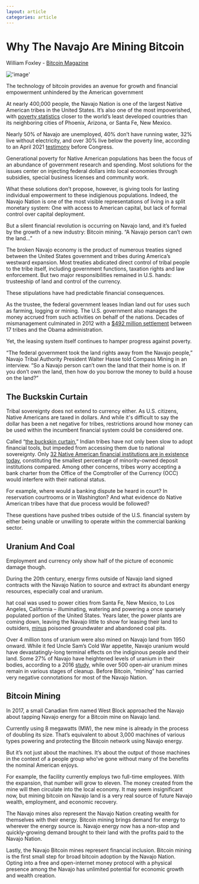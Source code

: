 ```yaml
---
layout: article
categories: article
---
```


# Why The Navajo Are Mining Bitcoin
William Foxley - [Bitcoin Magazine](https://www.nasdaq.com/publishers/bitcoin-magazine)

!['image'](../../../../assets/images/posts/img11.jpeg)


The technology of bitcoin provides an avenue for growth and financial empowerment unhindered by the American government

At nearly 400,000 people, the Navajo Nation is one of the largest Native American tribes in the United States. It’s also one of the most impoverished, with [poverty statistics](https://www.welfareinfo.org/poverty-rate/) closer to the world’s least developed countries than its neighboring cities of Phoenix, Arizona, or Santa Fe, New Mexico.

Nearly 50% of Navajo are unemployed, 40% don’t have running water, 32% live without electricity, and over 30% live below the poverty line, according to an April 2021 [testimony](https://docs.house.gov/meetings/II/II24/20210421/112468/HHRG-117-II24-Wstate-HaaseW-20210421-SD022.pdf) before Congress.

Generational poverty for Native American populations has been the focus of an abundance of government research and spending. Most solutions for the issues center on injecting federal dollars into local economies through subsidies, special business licenses and community work.

What these solutions don’t propose, however, is giving tools for lasting individual empowerment to these indigienous populations. Indeed, the Navajo Nation is one of the most visible representations of living in a split monetary system: One with access to American capital, but lack of formal control over capital deployment.

But a silent financial revolution is occurring on Navajo land, and it’s fueled by the growth of a new industry: Bitcoin mining. “A Navajo person can’t own the land…”

The broken Navajo economy is the product of numerous treaties signed between the United States government and tribes during America’s westward expansion. Most treaties abdicated direct control of tribal people to the tribe itself, including government functions, taxation rights and law enforcement. But two major responsibilities remained in U.S. hands: trusteeship of land and control of the currency.

These stipulations have had predictable financial consequences.

As the trustee, the federal government leases Indian land out for uses such as farming, logging or mining. The U.S. government also manages the money accrued from such activities on behalf of the nations. Decades of mismanagement culminated in 2012 with a [$492 million settlement](https://www.npr.org/sections/thetwo-way/2016/09/27/495627997/u-s-government-to-pay-492-million-to-17-american-indian-tribes) between 17 tribes and the Obama administration.

Yet, the leasing system itself continues to hamper progress against poverty.

“The federal government took the land rights away from the Navajo people,” Navajo Tribal Authority President Walter Hasse told Compass Mining in an interview. “So a Navajo person can’t own the land that their home is on. If you don’t own the land, then how do you borrow the money to build a house on the land?”

## The Buckskin Curtain

Tribal sovereignty does not extend to currency either. As U.S. citizens, Native Americans are taxed in dollars. And while it's difficult to say the dollar has been a net negative for tribes, restrictions around how money can be used within the incumbent financial system could be considered one.

Called “[the buckskin curtain](https://www.minneapolisfed.org/article/2000/breaching-the-buckskin-curtain),” Indian tribes have not only been slow to adopt financial tools, but impeded from accessing them due to national sovereignty. Only [32 Native American financial institutions are in existence today](https://www.investopedia.com/native-american-owned-banks-by-state-5085713), constituting the smallest percentage of minority-owned deposit institutions compared. Among other concerns, tribes worry accepting a bank charter from the Office of the Comptroller of the Currency (OCC) would interfere with their national status.

For example, where would a banking dispute be heard in court? In reservation courtrooms or in Washington? And what evidence do Native American tribes have that due process would be followed?

These questions have pushed tribes outside of the U.S. financial system by either being unable or unwilling to operate within the commercial banking sector.

## Uranium And Coal

Employment and currency only show half of the picture of economic damage though.

During the 20th century, energy firms outside of Navajo land signed contracts with the Navajo Nation to source and extract its abundant energy resources, especially coal and uranium.

hat coal was used to power cities from Santa Fe, New Mexico, to Los Angeles, California – illuminating, watering and powering a once sparsely populated portion of the United States. Years later, the power plants are coming down, leaving the Navajo little to show for leasing their land to outsiders, [minus](https://www.nrdc.org/stories/after-local-coal-mine-shuts-down-these-navajo-and-hopi-communities-seek-just-transition) poisoned groundwater and abandoned coal pits.

Over 4 million tons of uranium were also mined on Navajo land from 1950 onward. While it fed Uncle Sam’s Cold War appetite, Navajo uranium would have devastatingly-long terminal effects on the indiginous people and their land. Some 27% of Navajo have heightened levels of uranium in their bodies, according to a 2016 [study](https://www.npr.org/sections/health-shots/2016/04/10/473547227/for-the-navajo-nation-uranium-minings-deadly-legacy-lingers), while over 500 open-air uranium mines remain in various stages of cleanup.
Before Bitcoin, “mining” has carried very negative connotations for most of the Navajo Nation.

## Bitcoin Mining

In 2017, a small Canadian firm named West Block approached the Navajo about tapping Navajo energy for a Bitcoin mine on Navajo land.

Currently using 8 megawatts (MW), the new mine is already in the process of doubling its size. That’s equivalent to about 3,000 machines of various types powering and protecting the Bitcoin network using Navajo energy.

But it’s not just about the machines. It’s about the output of those machines in the context of a people group who’ve gone without many of the benefits the nominal American enjoys.

For example, the facility currently employs two full-time employees. With the expansion, that number will grow to eleven. The money created from the mine will then circulate into the local economy. It may seem insignificant now, but mining bitcoin on Navajo land is a very real source of future Navajo wealth, employment, and economic recovery.

The Navajo mines also represent the Navajo Nation creating wealth for themselves with their energy. Bitcoin mining brings demand for energy to wherever the energy source is. Navajo energy now has a non-stop and quickly-growing demand brought to their land with the profits paid to the Navajo Nation.

Lastly, the Navajo Bitcoin mines represent financial inclusion. Bitcoin mining is the first small step for broad bitcoin adoption by the Navajo Nation. Opting into a free and open-internet money protocol with a physical presence among the Navajo has unlimited potential for economic growth and wealth creation.